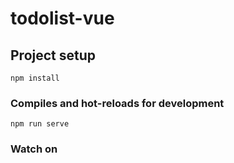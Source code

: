 # todolist-vue

## Project setup
```
npm install
```

### Compiles and hot-reloads for development
```
npm run serve
```

### Watch on
